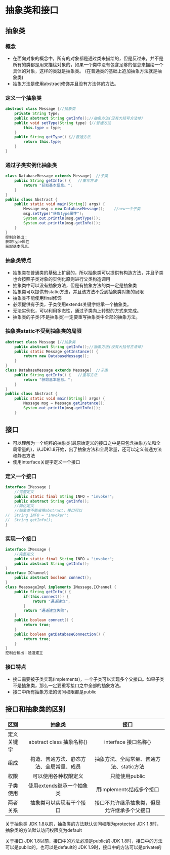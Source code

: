 # 抽象类和接口
## 抽象类
### 概念
- 在面向对象的概念中，所有的对象都是通过类来描绘的，但是反过来，并不是所有的类都是用来描绘对象的，如果一个类中没有包含足够的信息来描绘一个具体的对象，这样的类就是抽象类。
(在普通类的基础上追加抽象方法就是抽象类)
- 抽象方法是使用abstract修饰并且没有方法体的方法。
### 定义一个抽象类
```java
abstract class Message {//抽象类
	private String type;
	public abstract String getInfo();//抽象方法(没有大括号方法体)
	public void setType(String type) {//普通方法
		this.type = type;
	}
	public String getType() {//普通方法
		return this.type;
	}
}
```
### 通过子类实例化抽象类
```java
class DatabaseMessage extends Message{	//子类
	public String getInfo() {	//重写方法
		return "获取基本信息。";
	}
}
public class Abstract {
	public static void main(String[] args) {
		Message msg = new DatabaseMessage();	//new一个子类
		msg.setType("获取type属性");
		System.out.println(msg.getType());
		System.out.println(msg.getInfo());
	}
}
控制台输出：
获取type属性
获取基本信息。
```
### 抽象类特点
- 抽象类在普通类的基础上扩展的，所以抽象类可以提供有构造方法，并且子类也会按照子类对象的实例化原则进行父类构造调用
- 抽象类中可以没有抽象方法，但是有抽象方法的类一定是抽象类
- 抽象类可以提供有static方法，并且该方法不受到抽象类对象的局限
- 抽象类不能使用final修饰
- 必须提供有子类，子类使用extends关键字继承一个抽象类。
- 无法实例化，可以利用多态性，通过子类向上转型的方式来完成。
- 抽象类的子类(不是抽象类)一定要重写抽象类中全部的抽象方法。
### 抽象类static不受到抽象类的局限
```java
abstract class Message {//抽象类
	public abstract String getInfo();//抽象方法(没有大括号方法体)
	public static Message getInstance() {
		return new DatabaseMessage();
	}
}
class DatabaseMessage extends Message{	//子类
	public String getInfo() {	//重写方法
		return "获取基本信息。";
	}
}
public class Abstract {
	public static void main(String[] args) {
		Message msg = Message.getInstance();
		System.out.println(msg.getInfo());
	}
```
## 接口
- 可以理解为一个纯粹的抽象类(最原始定义的接口之中是只包含抽象方法和全局常量的)，从JDK1.8开始，出了抽象方法和全局常量，还可以定义普通方法和静态方法
- 使用interface关键字定义一个接口
### 定义一个接口
```java
interface IMessage {
	//完整定义
	public static final String INFO = "invoker";
	public abstract String getInfo();
	//简化定义
	//抽象类不能省略abstract，接口可以
//	String INFO = "invoker";
//	String getInfo();
}
```
### 实现一个接口
```java
interface IMessage {
	//完整定义
	public static final String INFO = "invoker";
	public abstract String getInfo();
}
interface IChannel{
	public abstract boolean connect();
}
class MeassageImpl implements IMessage,IChannel {
	public String getInfo() {
		if(this.connect()) {
			return "通道建立";
		}
		return "通道建立失败";
	}
	public boolean connect() {
		return true;
	}
	public boolean getDatabaseConnection() {
		return true;
	}
}
控制台输出：通道建立
```
### 接口特点
- 接口需要被子类实现(implements)，一个子类可以实现多个父接口。如果子类不是抽象类，那么一定要重写接口之中全部的抽象方法。
- 接口中所有抽象方法的访问权限都是public
## 接口和抽象类的区别
| 区别  | 抽象类  | 接口 |
| :------------ |:---------------:|:---------------:|
| 定义关键字 | abstract class 抽象名称{} | interface 接口名称{} |
| 组成 | 构造、普通方法、静态方法、全局常量、成员 | 抽象方法、全局常量、普通方法、static方法 |
| 权限 | 可以使用各种权限定义 | 只能使用public |
| 子类使用 | 使用extends继承一个抽象类 | 用implements结成多个接口 |
| 两者关系 | 抽象类可以实现若干个接口 | 接口不允许继承抽象类，但是允许继承多个父接口 |

关于抽象类
JDK 1.8以前，抽象类的方法默认访问权限为protected
JDK 1.8时，抽象类的方法默认访问权限变为default

关于接口
JDK 1.8以前，接口中的方法必须是public的
JDK 1.8时，接口中的方法可以是public的，也可以是default的
JDK 1.9时，接口中的方法可以是private的
